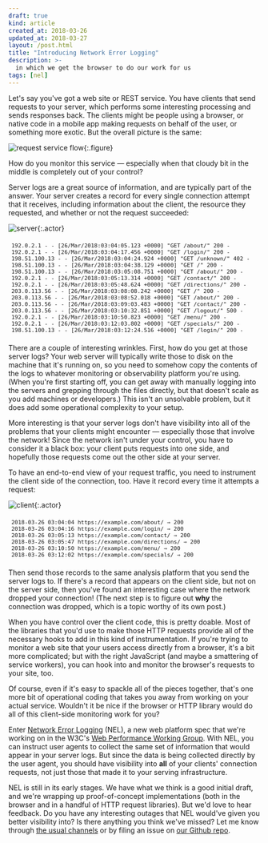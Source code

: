 ```yaml
---
draft: true
kind: article
created_at: 2018-03-26
updated_at: 2018-03-27
layout: /post.html
title: "Introducing Network Error Logging"
description: >-
  in which we get the browser to do our work for us
tags: [nel]
---
```


<style>
.log {
  border-radius: 0;
  font-size: 11px;
  padding: 6px;
}

.actor {
  width: 10em;
  margin-right: 20px;
  float: left;
}
</style>

Let's say you've got a web site or REST service.  You have clients that send
requests to your server, which performs some interesting processing and sends
responses back.  The clients might be people using a browser, or native code in
a mobile app making requests on behalf of the user, or something more exotic.
But the overall picture is the same:

![request service flow](service-flow.png){:.figure}

How do you monitor this service — especially when that cloudy bit in the middle
is completely out of your control?

Server logs are a great source of information, and are typically part of the
answer.  Your server creates a record for every single connection attempt that
it receives, including information about the client, the resource they
requested, and whether or not the request succeeded:

![server](server.png){:.actor}

<pre class="log">
192.0.2.1 - - [26/Mar/2018:03:04:05.123 +0000] "GET /about/" 200 -
192.0.2.1 - - [26/Mar/2018:03:04:17.456 +0000] "GET /login/" 200 -
198.51.100.13 - - [26/Mar/2018:03:04:24.924 +0000] "GET /unknown/" 402 -
198.51.100.13 - - [26/Mar/2018:03:04:38.129 +0000] "GET /" 200 -
198.51.100.13 - - [26/Mar/2018:03:05:08.751 +0000] "GET /about/" 200 -
192.0.2.1 - - [26/Mar/2018:03:05:13.314 +0000] "GET /contact/" 200 -
192.0.2.1 - - [26/Mar/2018:03:05:48.624 +0000] "GET /directions/" 200 -
203.0.113.56 - - [26/Mar/2018:03:08:08.242 +0000] "GET /" 200 -
203.0.113.56 - - [26/Mar/2018:03:08:52.018 +0000] "GET /about/" 200 -
203.0.113.56 - - [26/Mar/2018:03:09:03.483 +0000] "GET /contact/" 200 -
203.0.113.56 - - [26/Mar/2018:03:10:32.851 +0000] "GET /logout/" 500 -
192.0.2.1 - - [26/Mar/2018:03:10:50.823 +0000] "GET /menu/" 200 -
192.0.2.1 - - [26/Mar/2018:03:12:03.802 +0000] "GET /specials/" 200 -
198.51.100.13 - - [26/Mar/2018:03:12:24.516 +0000] "GET /login/" 200 -
</pre>

There are a couple of interesting wrinkles.  First, how do you get at those
server logs?  Your web server will typically write those to disk on the machine
that it's running on, so you need to somehow copy the contents of the logs to
whatever monitoring or observability platform you're using.  (When you're first
starting off, you can get away with manually logging into the servers and
grepping through the files directly, but that doesn't scale as you add machines
or developers.)  This isn't an unsolvable problem, but it does add some
operational complexity to your setup.

More interesting is that your server logs don't have visibility into all of the
problems that your clients might encounter — especially those that involve the
network!  Since the network isn't under your control, you have to consider it a
black box: your client puts requests into one side, and hopefully those requests
come out the other side at your server.

To have an end-to-end view of your request traffic, you need to instrument the
client side of the connection, too.  Have it record every time it attempts a
request:

![client](client.png){:.actor}

<pre class="log">
2018-03-26 03:04:04 https://example.com/about/ ⇒ 200
2018-03-26 03:04:16 https://example.com/login/ ⇒ 200
2018-03-26 03:05:13 https://example.com/contact/ ⇒ 200
2018-03-26 03:05:47 https://example.com/directions/ ⇒ 200
2018-03-26 03:10:50 https://example.com/menu/ ⇒ 200
2018-03-26 03:12:02 https://example.com/specials/ ⇒ 200
</pre>

Then send those records to the same analysis platform that you send the server
logs to.  If there's a record that appears on the client side, but not on the
server side, then you've found an interesting case where the network dropped
your connection!  (The next step is to figure out **why** the connection was
dropped, which is a topic worthy of its own post.)

When you have control over the client code, this is pretty doable.  Most of the
libraries that you'd use to make those HTTP requests provide all of the
necessary hooks to add in this kind of instrumentation.  If you're trying to
monitor a web site that your users access directly from a browser, it's a bit
more complicated; but with the right JavaScript (and maybe a smattering of
service workers), you can hook into and monitor the browser's requests to your
site, too.

Of course, even if it's easy to spackle all of the pieces together, that's one
more bit of operational coding that takes you away from working on your actual
service.  Wouldn't it be nice if the browser or HTTP library would do all of
this client-side monitoring work for you?

Enter [Network Error Logging][NEL] (NEL), a new web platform spec that we're
working on in the W3C's [Web Performance Working Group][WebPerf].  With NEL, you
can instruct user agents to collect the same set of information that would
appear in your server logs.  But since the data is being collected directly by
the user agent, you should have visibility into **all** of your clients'
connection requests, not just those that made it to your serving infrastructure.

[NEL]: https://wicg.github.io/network-error-logging/
[WebPerf]: https://www.w3.org/webperf/

NEL is still in its early stages.  We have what we think is a good initial
draft, and we're wrapping up proof-of-concept implementations (both in the
browser and in a handful of HTTP request libraries).  But we'd love to hear
feedback.  Do you have any interesting outages that NEL would've given you
better visibility into?  Is there anything you think we've missed?  Let me know
through [the usual channels][contact] or by filing an issue on [our Github
repo][NEL github].

[contact]: /about/
[NEL github]: https://github.com/wicg/network-error-logging
